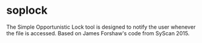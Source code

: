 # soplock
The Simple Opportunistic Lock tool is designed to notify the user whenever the file is accessed. Based on James Forshaw's code from SyScan 2015.
